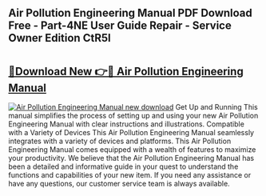 ## Air Pollution Engineering Manual PDF Download Free - Part-4NE User Guide Repair - Service Owner Edition CtR5l

# <h2><a href="http://bc14682.oget.top/?id=Air+Pollution+Engineering+Manual">🔗Download New 👉🔴 Air Pollution Engineering Manual</a></h2>

[![Air Pollution Engineering Manual new download](https://i.imgur.com/5g1atiW.png)](http://bc14682.oget.top/?id=Air+Pollution+Engineering+Manual)
Get Up and Running This manual simplifies the process of setting up and using your new Air Pollution Engineering Manual with clear instructions and illustrations. Compatible with a Variety of Devices This Air Pollution Engineering Manual seamlessly integrates with a variety of devices and platforms. This Air Pollution Engineering Manual comes equipped with a wealth of features to maximize your productivity. We believe that the Air Pollution Engineering Manual has been a detailed and informative guide in your quest to understand the functions and capabilities of your new item. If you need any assistance or have any questions, our customer service team is always available.
